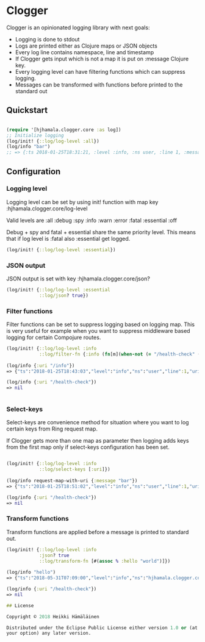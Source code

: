 # Clogger

Clogger is an opinionated logging library with next goals:
* Logging is done to stdout
* Logs are printed either as Clojure maps or JSON objects
* Every log line contains namespace, line and timestamp
* If Clogger gets input which is not a map it is put on :message Clojure key.
* Every logging level can have filtering functions which can suppress logging.  
* Messages can be transformed with functions before printed to the standard out

## Quickstart

```clj

(require '[hjhamala.clogger.core :as log])
;; Initialize logging
(log/init! {::log/log-level :all})
(log/info "bar")
;; => {:ts 2018-01-25T18:31:21, :level :info, :ns user, :line 1, :message bar}
```

## Configuration

### Logging level
Logging level can be set by using init! function with map key :hjhamala.clogger.core/log-level

Valid levels are :all :debug :spy :info :warn :error :fatal :essential :off

Debug + spy and fatal + essential share the same priority level. This means that if log level is :fatal also :essential
get logged.

```clj
(log/init! {::log/log-level :essential})
```

### JSON output

JSON output is set with key :hjhamala.clogger.core/json?

```clj
(log/init! {::log/log-level :essential
            ::log/json? true})
```

### Filter functions
Filter functions can be set to suppress logging based on logging map. This is very
useful for example when you want to suppress middleware based logging for certain Compojure routes.

```clj
(log/init! {::log/log-level :info
            ::log/filter-fn {:info (fn[m](when-not (= "/health-check" (:uri m)) true))}})
            
(log/info {:uri "/info"})
=> {"ts":"2018-01-25T18:43:03","level":"info","ns":"user","line":1,"uri":"/info"}  

(log/info {:uri "/health-check"})
=> nil
          
```
### Select-keys

Select-keys are convenience method for situation where you want to log certain keys from Ring request map.

If Clogger gets more than one map as parameter then logging adds keys from the first map only if select-keys configuration
has been set.

```clj

(log/init! {::log/log-level :info
            ::log/select-keys [:uri]})
            
(log/info request-map-with-uri {:message "bar"})
=> {"ts":"2018-01-25T18:51:02","level":"info","ns":"user","line":1,"uri":"/v1/api","message":"bar"}

(log/info {:uri "/health-check"})
=> nil
```


### Transform functions
Transform functions are applied before a message is printed to standard out. 

```clj
(log/init! {::log/log-level :info
            :json? true
            ::log/transform-fn [#(assoc % :hello "world")]})
            
(log/info "hello")
=> {"ts":"2018-05-31T07:09:00","level":"info","ns":"hjhamala.clogger.core","line":1,"message":"Hello","hello":"world"}  

(log/info {:uri "/health-check"})
=> nil

## License

Copyright © 2018 Heikki Hämäläinen

Distributed under the Eclipse Public License either version 1.0 or (at
your option) any later version.
